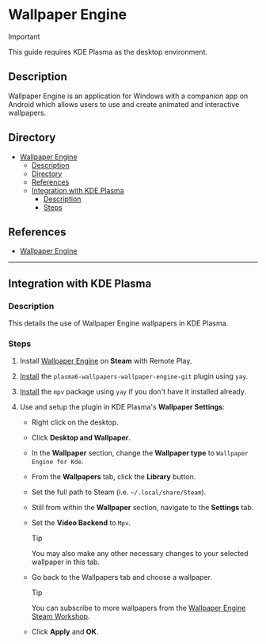 # Wallpaper Engine

> [!IMPORTANT]  
> This guide requires KDE Plasma as the desktop environment.

## Description

Wallpaper Engine is an application for Windows with a companion app on Android which allows users to use and create animated and interactive wallpapers.

## Directory

- [Wallpaper Engine](#wallpaper-engine)
  - [Description](#description)
  - [Directory](#directory)
  - [References](#references)
  - [Integration with KDE Plasma](#integration-with-kde-plasma)
    - [Description](#description-1)
    - [Steps](#steps)

## References

- [Wallpaper Engine](https://www.wallpaperengine.io)

---

## Integration with KDE Plasma

### Description

This details the use of Wallpaper Engine wallpapers in KDE Plasma.

### Steps

1. Install [Wallpaper Engine](https://store.steampowered.com/app/431960/Wallpaper_Engine) on **Steam** with Remote Play.

2. [Install](yay.md#install) the `plasma6-wallpapers-wallpaper-engine-git` plugin using `yay`.

3. [Install](yay.md#install) the `mpv` package using `yay` if you don't have it installed already.

4. Use and setup the plugin in KDE Plasma's **Wallpaper Settings**:

   - Right click on the desktop.

   - Click **Desktop and Wallpaper**.

   - In the **Wallpaper** section, change the **Wallpaper type** to `Wallpaper Engine for Kde`.

   - From the **Wallpapers** tab, click the **Library** button.

   - Set the full path to Steam (i.e. `~/.local/share/Steam`).

   - Still from within the **Wallpaper** section, navigate to the **Settings** tab.

   - Set the **Video Backend** to `Mpv`.

        > [!TIP]  
        > You may also make any other necessary changes to your selected wallpaper in this tab.

   - Go back to the Wallpapers tab and choose a wallpaper.

        > [!TIP]  
        > You can subscribe to more wallpapers from the [Wallpaper Engine Steam Workshop](https://steamcommunity.com/workshop/browse/?appid=431960).

   - Click **Apply** and **OK**.
